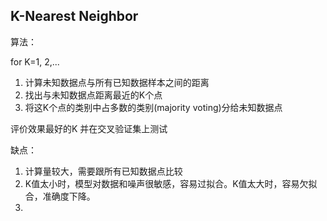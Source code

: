 ## K-Nearest Neighbor

算法：

for K=1, 2,...

1. 计算未知数据点与所有已知数据样本之间的距离
2. 找出与未知数据点距离最近的K个点
3. 将这K个点的类别中占多数的类别(majority voting)分给未知数据点

评价效果最好的K 并在交叉验证集上测试

缺点：

1. 计算量较大，需要跟所有已知数据点比较
2. K值太小时，模型对数据和噪声很敏感，容易过拟合。K值太大时，容易欠拟合，准确度下降。
3. ​